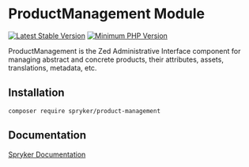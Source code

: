 # ProductManagement Module
[![Latest Stable Version](https://poser.pugx.org/spryker/product-management/v/stable.svg)](https://packagist.org/packages/spryker/product-management)
[![Minimum PHP Version](https://img.shields.io/badge/php-%3E%3D%208.2-8892BF.svg)](https://php.net/)

ProductManagement is the Zed Administrative Interface component for managing abstract and concrete products, their attributes, assets, translations, metadata, etc.

## Installation

```
composer require spryker/product-management
```

## Documentation

[Spryker Documentation](https://docs.spryker.com)
